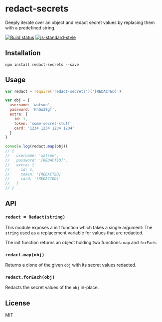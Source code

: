 # redact-secrets

Deeply iterate over an object and redact secret values by replacing them
with a predefined string.

[![Build status](https://travis-ci.org/watson/redact-secrets.svg?branch=master)](https://travis-ci.org/watson/redact-secrets)
[![js-standard-style](https://img.shields.io/badge/code%20style-standard-brightgreen.svg?style=flat)](https://github.com/feross/standard)

## Installation

```
npm install redact-secrets --save
```

## Usage

```js
var redact = require('redact-secrets')('[REDACTED]')

var obj = {
  username: 'watson',
  password: 'hhGu38gf',
  extra: {
    id: 1,
    token: 'some-secret-stuff'
    card: '1234 1234 1234 1234'
  }
}

console.log(redact.map(obj))
// {
//   username: 'watson',
//   password: '[REDACTED]',
//   extra: {
//     id: 1,
//     token: '[REDACTED]'
//     card: '[REDACTED]'
//   }
// }
```

## API

### `redact = Redact(string)`

This module exposes a init function which takes a single argument: The
`string` used as a replacement variable for values that are redacted.

The init function returns an object holding two functions: `map` and
`forEach`.

### `redact.map(obj)`

Returns a clone of the given `obj` with its secret values redacted.

### `redact.forEach(obj)`

Redacts the secret values of the `obj` in-place.

## License

MIT
